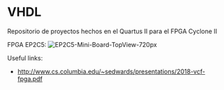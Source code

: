 # VHDL
Repositorio de proyectos hechos en el Quartus II para el FPGA Cyclone II

FPGA EP2C5:
![EP2C5-Mini-Board-TopView-720px](https://user-images.githubusercontent.com/79501343/109391923-82131800-78e7-11eb-951d-8f1cfb0a77e1.jpg)



Useful links:
- http://www.cs.columbia.edu/~sedwards/presentations/2018-vcf-fpga.pdf
